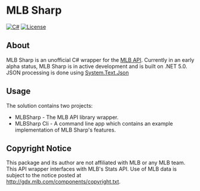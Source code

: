 # MLB Sharp
[![C#](https://img.shields.io/badge/Language-CSharp-green.svg)](https://en.wikipedia.org/wiki/C_Sharp_(programming_language)) [![License](https://img.shields.io/badge/License-MIT-red.svg)](https://opensource.org/licenses/MIT)

## About

MLB Sharp is an unofficial C# wrapper for the [MLB API](http://statsapi.mlb.com/). Currently in an early alpha status, MLB Sharp is in active development and is built on .NET 5.0. JSON processing is done using [System.Text.Json](https://docs.microsoft.com/en-us/dotnet/api/system.text.json?view=net-5.0)

## Usage

The solution contains two projects: 

* MLBSharp - The MLB API library wrapper.
* MLBSharp Cli - A command line app which contains an example implementation of MLB Sharp's features.

## Copyright Notice 

This package and its author are not affiliated with MLB or any MLB team. This API wrapper interfaces with MLB's Stats API. Use of MLB data is subject to the notice posted at http://gdx.mlb.com/components/copyright.txt.
